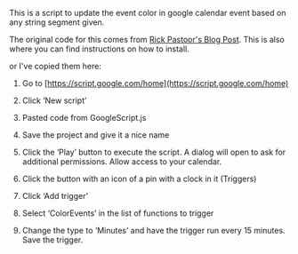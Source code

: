 This is a script to update the event color in google calendar event based on any string segment given.


The original code for this comes from [Rick Pastoor's Blog Post](https://rickpastoor.com/2019/05/30/google-calendar-color-coder.html). This is also where you can find instructions on how to install.


or I've copied them here:

1. Go to [https://script.google.com/home](https://script.google.com/home)

2. Click ‘New script’

3. Pasted code from GoogleScript.js

4. Save the project and give it a nice name

5. Click the ‘Play’ button to execute the script. A dialog will open to ask for additional permissions. Allow access to your calendar.

6. Click the button with an icon of a pin with a clock in it (Triggers)

7. Click ‘Add trigger’

8. Select ‘ColorEvents’ in the list of functions to trigger

9. Change the type to ‘Minutes’ and have the trigger run every 15 minutes. Save the trigger.
